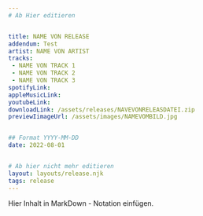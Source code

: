 ```yaml
---
# Ab Hier editieren


title: NAME VON RELEASE
addendum: Test
artist: NAME VON ARTIST
tracks:
 - NAME VON TRACK 1
 - NAME VON TRACK 2
 - NAME VON TRACK 3
spotifyLink: 
appleMusicLink: 
youtubeLink: 
downloadLink: /assets/releases/NAVEVONRELEASDATEI.zip
previewIimageUrl: /assets/images/NAMEVOMBILD.jpg


## Format YYYY-MM-DD
date: 2022-08-01


# Ab hier nicht mehr editieren
layout: layouts/release.njk
tags: release
---
```


Hier Inhalt in MarkDown - Notation einfügen.